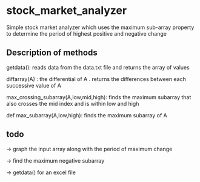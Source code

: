 stock_market_analyzer
=====================

Simple stock market analyzer which uses the maximum sub-array property to determine the period of highest positive and negative change

Description of methods
----------------------

getdata(): reads data from the data.txt file and returns the array of values

diffarray(A) : the differential of A . returns the differences between each successive value of A

max_crossing_subarray(A,low,mid,high): finds the maximum subarray that also crosses the mid index and is within low and high

def max_subarray(A,low,high): finds the maximum subarray of A

todo
----
-> graph the input array along with the period of maximum change

-> find the maximum negative subarray

-> getdata() for an excel file


